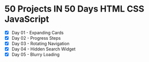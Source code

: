 # 50 Projects IN 50 Days HTML CSS JavaScript 

- [x] Day 01 - Expanding Cards
- [x] Day 02 - Progress Steps
- [x] Day 03 - Rotating Navigation
- [x] Day 04 - Hidden Search Widget
- [x] Day 05 - Blurry Loading
